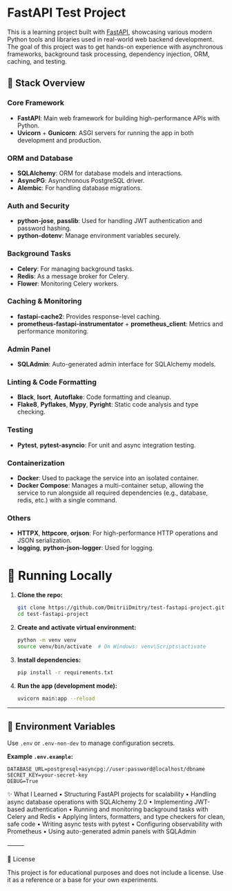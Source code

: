 # FastAPI Test Project

This is a learning project built with [FastAPI](https://fastapi.tiangolo.com/), showcasing various modern Python tools and libraries used in real-world web backend development. The goal of this project was to get hands-on experience with asynchronous frameworks, background task processing, dependency injection, ORM, caching, and testing.

## 🚀 Stack Overview

### Core Framework
- **FastAPI**: Main web framework for building high-performance APIs with Python.
- **Uvicorn** + **Gunicorn**: ASGI servers for running the app in both development and production.

### ORM and Database
- **SQLAlchemy**: ORM for database models and interactions.
- **AsyncPG**: Asynchronous PostgreSQL driver.
- **Alembic**: For handling database migrations.

### Auth and Security
- **python-jose**, **passlib**: Used for handling JWT authentication and password hashing.
- **python-dotenv**: Manage environment variables securely.

### Background Tasks
- **Celery**: For managing background tasks.
- **Redis**: As a message broker for Celery.
- **Flower**: Monitoring Celery workers.

### Caching & Monitoring
- **fastapi-cache2**: Provides response-level caching.
- **prometheus-fastapi-instrumentator** + **prometheus_client**: Metrics and performance monitoring.

### Admin Panel
- **SQLAdmin**: Auto-generated admin interface for SQLAlchemy models.

### Linting & Code Formatting
- **Black**, **Isort**, **Autoflake**: Code formatting and cleanup.
- **Flake8**, **Pyflakes**, **Mypy**, **Pyright**: Static code analysis and type checking.

### Testing
- **Pytest**, **pytest-asyncio**: For unit and async integration testing.

### Containerization
- **Docker**: Used to package the service into an isolated container.
- **Docker Compose**: Manages a multi-container setup, allowing the service to run alongside all required dependencies (e.g., database, redis, etc.) with a single command.

### Others
- **HTTPX**, **httpcore**, **orjson**: For high-performance HTTP operations and JSON serialization.
- **logging**, **python-json-logger**: Used for logging.


# 🚀 Running Locally

1. **Clone the repo:**

    ```bash
    git clone https://github.com/DmitriiDmitry/test-fastapi-project.git
    cd test-fastapi-project
    ```

2. **Create and activate virtual environment:**

    ```bash
    python -m venv venv
    source venv/bin/activate  # On Windows: venv\Scripts\activate
    ```

3. **Install dependencies:**

    ```bash
    pip install -r requirements.txt
    ```

4. **Run the app (development mode):**

    ```bash
    uvicorn main:app --reload
    ```

---

## 📂 Environment Variables

Use `.env` or `.env-non-dev` to manage configuration secrets.

**Example `.env.example`:**

```env
DATABASE_URL=postgresql+asyncpg://user:password@localhost/dbname
SECRET_KEY=your-secret-key
DEBUG=True
```



✨ What I Learned
	•	Structuring FastAPI projects for scalability
	•	Handling async database operations with SQLAlchemy 2.0
	•	Implementing JWT-based authentication
	•	Running and monitoring background tasks with Celery and Redis
	•	Applying linters, formatters, and type checkers for clean, safe code
	•	Writing async tests with pytest
	•	Configuring observability with Prometheus
	•	Using auto-generated admin panels with SQLAdmin

⸻

📜 License

This project is for educational purposes and does not include a license. Use it as a reference or a base for your own experiments.

